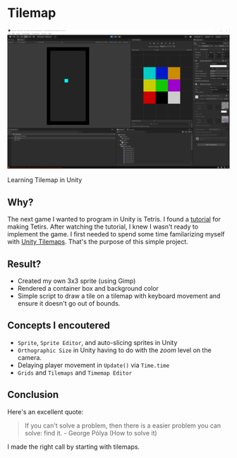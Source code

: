 # Tilemap

![Tilemap preview](tilemap.png)

 Learning Tilemap in Unity
 
 ## Why?
 
 The next game I wanted to program in Unity is Tetris. I found a [tutorial](https://www.youtube.com/watch?v=ODLzYI4d-J8) for making Tetirs. After watching the tutorial, I knew I wasn't ready to implement the game. I first needed to spend some time familarizing myself with [Unity Tilemaps](https://www.youtube.com/watch?v=ryISV_nH8qw). That's the purpose of this simple project.
 
 ## Result?
 
 - Created my own 3x3 sprite (using Gimp)
 - Rendered a container box and background color
 - Simple script to draw a tile on a tilemap with keyboard movement and ensure it doesn't go out of bounds.

## Concepts I encoutered

- `Sprite`, `Sprite Editor`, and auto-slicing sprites in Unity
- `Orthographic Size` in Unity having to do with the *zoom* level on the camera.
- Delaying player movement in `Update()` via `Time.time`
- `Grids` and `Tilemaps` and `Timemap Editor`

## Conclusion

Here's an excellent quote:
> If you can't solve a problem, then there is a easier problem you can solve: find it. - George Pólya (How to solve it)

I made the right call by starting with tilemaps.
